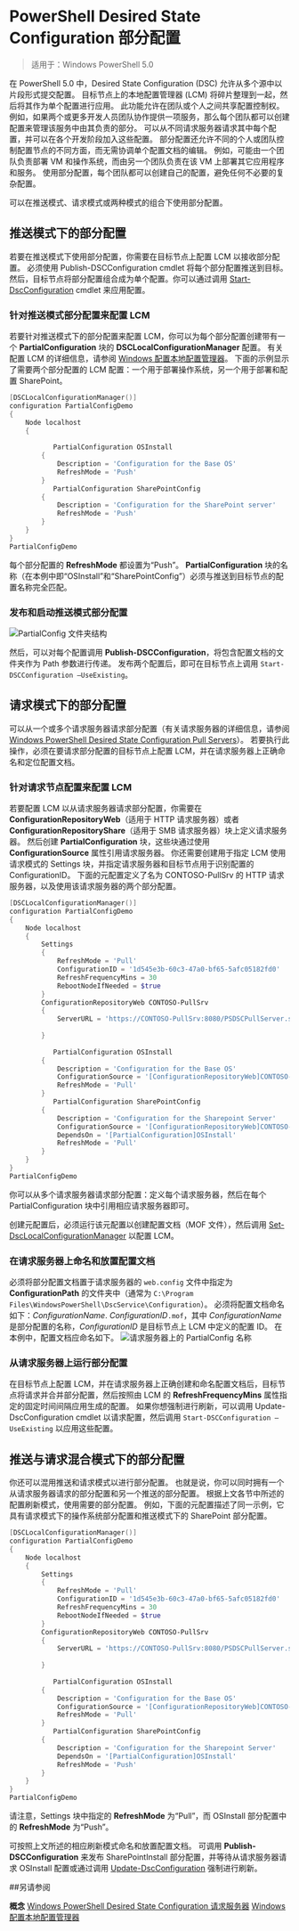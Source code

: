 # PowerShell Desired State Configuration 部分配置

>适用于：Windows PowerShell 5.0

在 PowerShell 5.0 中，Desired State Configuration (DSC) 允许从多个源中以片段形式提交配置。 目标节点上的本地配置管理器 (LCM) 将碎片整理到一起，然后将其作为单个配置进行应用。 此功能允许在团队或个人之间共享配置控制权。 例如，如果两个或更多开发人员团队协作提供一项服务，那么每个团队都可以创建配置来管理该服务中由其负责的部分。 可以从不同请求服务器请求其中每个配置，并可以在各个开发阶段加入这些配置。 部分配置还允许不同的个人或团队控制配置节点的不同方面，而无需协调单个配置文档的编辑。 例如，可能由一个团队负责部署 VM 和操作系统，而由另一个团队负责在该 VM 上部署其它应用程序和服务。 使用部分配置，每个团队都可以创建自己的配置，避免任何不必要的复杂配置。

可以在推送模式、请求模式或两种模式的组合下使用部分配置。

## 推送模式下的部分配置
若要在推送模式下使用部分配置，你需要在目标节点上配置 LCM 以接收部分配置。 必须使用 Publish-DSCConfiguration cmdlet 将每个部分配置推送到目标。 然后，目标节点将部分配置组合成为单个配置。你可以通过调用 [Start-DscConfiguration](https://technet.microsoft.com/en-us/library/dn521623.aspx) cmdlet 来应用配置。

### 针对推送模式部分配置来配置 LCM
若要针对推送模式下的部分配置来配置 LCM，你可以为每个部分配置创建带有一个 **PartialConfiguration** 块的 **DSCLocalConfigurationManager** 配置。 有关配置 LCM 的详细信息，请参阅 [Windows 配置本地配置管理器](https://technet.microsoft.com/en-us/library/mt421188.aspx)。 下面的示例显示了需要两个部分配置的 LCM 配置：一个用于部署操作系统，另一个用于部署和配置 SharePoint。

```powershell
[DSCLocalConfigurationManager()]
configuration PartialConfigDemo
{
    Node localhost
    {
        
           PartialConfiguration OSInstall
        {
            Description = 'Configuration for the Base OS'
            RefreshMode = 'Push'
        }
           PartialConfiguration SharePointConfig
        {
            Description = 'Configuration for the SharePoint server'
            RefreshMode = 'Push'
        }
    }
}
PartialConfigDemo 
```

每个部分配置的 **RefreshMode** 都设置为“Push”。 **PartialConfiguration** 块的名称（在本例中即“OSInstall”和“SharePointConfig”）必须与推送到目标节点的配置名称完全匹配。

### 发布和启动推送模式部分配置
![PartialConfig 文件夹结构](./images/PartialConfig1.jpg)

然后，可以对每个配置调用 **Publish-DSCConfiguration**，将包含配置文档的文件夹作为 Path 参数进行传递。 发布两个配置后，即可在目标节点上调用 `Start-DSCConfiguration –UseExisting`。

## 请求模式下的部分配置

可以从一个或多个请求服务器请求部分配置（有关请求服务器的详细信息，请参阅 [Windows PowerShell Desired State Configuration Pull Servers](pullServer.md)）。 若要执行此操作，必须在要请求部分配置的目标节点上配置 LCM，并在请求服务器上正确命名和定位配置文档。

### 针对请求节点配置来配置 LCM

若要配置 LCM 以从请求服务器请求部分配置，你需要在 **ConfigurationRepositoryWeb**（适用于 HTTP 请求服务器）或者 **ConfigurationRepositoryShare**（适用于 SMB 请求服务器）块上定义请求服务器。 然后创建 **PartialConfiguration** 块，这些块通过使用 **ConfigurationSource** 属性引用请求服务器。 你还需要创建用于指定 LCM 使用请求模式的 Settings 块，并指定请求服务器和目标节点用于识别配置的 ConfigurationID。 下面的元配置定义了名为 CONTOSO-PullSrv 的 HTTP 请求服务器，以及使用该请求服务器的两个部分配置。

```powershell
[DSCLocalConfigurationManager()]
configuration PartialConfigDemo
{
    Node localhost
    {
        Settings
        {
            RefreshMode = 'Pull'
            ConfigurationID = '1d545e3b-60c3-47a0-bf65-5afc05182fd0'
            RefreshFrequencyMins = 30 
            RebootNodeIfNeeded = $true
        }
        ConfigurationRepositoryWeb CONTOSO-PullSrv
        {
            ServerURL = 'https://CONTOSO-PullSrv:8080/PSDSCPullServer.svc'
            
        }
        
           PartialConfiguration OSInstall
        {
            Description = 'Configuration for the Base OS'
            ConfigurationSource = '[ConfigurationRepositoryWeb]CONTOSO-PullSrv'
            RefreshMode = 'Pull'
        }
           PartialConfiguration SharePointConfig
        {
            Description = 'Configuration for the Sharepoint Server'
            ConfigurationSource = '[ConfigurationRepositoryWeb]CONTOSO-PullSrv'
            DependsOn = '[PartialConfiguration]OSInstall'
            RefreshMode = 'Pull'
        }
    }
}
PartialConfigDemo 
```

你可以从多个请求服务器请求部分配置：定义每个请求服务器，然后在每个 PartialConfiguration 块中引用相应请求服务器即可。

创建元配置后，必须运行该元配置以创建配置文档（MOF 文件），然后调用 [Set-DscLocalConfigurationManager](https://technet.microsoft.com/en-us/library/dn521621(v=wps.630).aspx) 以配置 LCM。

### 在请求服务器上命名和放置配置文档

必须将部分配置文档置于请求服务器的 `web.config` 文件中指定为 **ConfigurationPath** 的文件夹中（通常为 `C:\Program Files\WindowsPowerShell\DscService\Configuration`）。 必须将配置文档命名如下：_ConfigurationName_. _ConfigurationID_`.mof`，其中 _ConfigurationName_ 是部分配置的名称，_ConfigurationID_ 是目标节点上 LCM 中定义的配置 ID。 在本例中，配置文档应命名如下。
![请求服务器上的 PartialConfig 名称](images/PartialConfigPullServer.jpg)

### 从请求服务器上运行部分配置

在目标节点上配置 LCM，并在请求服务器上正确创建和命名配置文档后，目标节点将请求并合并部分配置，然后按照由 LCM 的 **RefreshFrequencyMins** 属性指定的固定时间间隔应用生成的配置。 如果你想强制进行刷新，可以调用 Update-DscConfiguration cmdlet 以请求配置，然后调用 `Start-DSCConfiguration –UseExisting` 以应用这些配置。

## 推送与请求混合模式下的部分配置

你还可以混用推送和请求模式以进行部分配置。 也就是说，你可以同时拥有一个从请求服务器请求的部分配置和另一个推送的部分配置。 根据上文各节中所述的配置刷新模式，使用需要的部分配置。 例如，下面的元配置描述了同一示例，它具有请求模式下的操作系统部分配置和推送模式下的 SharePoint 部分配置。

```powershell
[DSCLocalConfigurationManager()]
configuration PartialConfigDemo
{
    Node localhost
    {
        Settings
        {
            RefreshMode = 'Pull'
            ConfigurationID = '1d545e3b-60c3-47a0-bf65-5afc05182fd0'
            RefreshFrequencyMins = 30 
            RebootNodeIfNeeded = $true
        }
        ConfigurationRepositoryWeb CONTOSO-PullSrv
        {
            ServerURL = 'https://CONTOSO-PullSrv:8080/PSDSCPullServer.svc'
            
        }
        
           PartialConfiguration OSInstall
        {
            Description = 'Configuration for the Base OS'
            ConfigurationSource = '[ConfigurationRepositoryWeb]CONTOSO-PullSrv'
            RefreshMode = 'Pull'
        }
           PartialConfiguration SharePointConfig
        {
            Description = 'Configuration for the Sharepoint Server'
            DependsOn = '[PartialConfiguration]OSInstall'
            RefreshMode = 'Push'
        }
    }
}
PartialConfigDemo 
```

请注意，Settings 块中指定的 **RefreshMode** 为“Pull”，而 OSInstall 部分配置中的 **RefreshMode** 为“Push”。

可按照上文所述的相应刷新模式命名和放置配置文档。 可调用 **Publish-DSCConfiguration** 来发布 SharePointInstall 部分配置，并等待从请求服务器请求 OSInstall 配置或通过调用 [Update-DscConfiguration](https://technet.microsoft.com/en-us/library/mt143541(v=wps.630).aspx) 强制进行刷新。

##另请参阅 

**概念**
[Windows PowerShell Desired State Configuration 请求服务器](pullServer.md) 
[Windows 配置本地配置管理器](https://technet.microsoft.com/en-us/library/mt421188.aspx) 


<!--HONumber=Apr16_HO2-->



